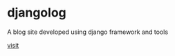 # djangolog
A blog site developed using django framework and tools

<a href="aliyevorkhan.pythonanywhere.com">visit</a>
